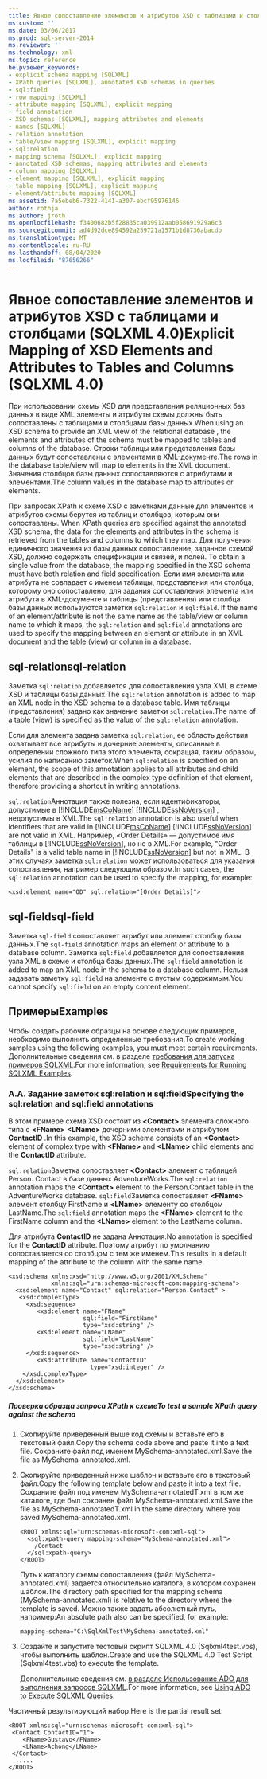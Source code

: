 ```yaml
---
title: Явное сопоставление элементов и атрибутов XSD с таблицами и столбцами (SQLXML 4,0) | Документация Майкрософт
ms.custom: ''
ms.date: 03/06/2017
ms.prod: sql-server-2014
ms.reviewer: ''
ms.technology: xml
ms.topic: reference
helpviewer_keywords:
- explicit schema mapping [SQLXML]
- XPath queries [SQLXML], annotated XSD schemas in queries
- sql:field
- row mapping [SQLXML]
- attribute mapping [SQLXML], explicit mapping
- field annotation
- XSD schemas [SQLXML], mapping attributes and elements
- names [SQLXML]
- relation annotation
- table/view mapping [SQLXML], explicit mapping
- sql:relation
- mapping schema [SQLXML], explicit mapping
- annotated XSD schemas, mapping attributes and elements
- column mapping [SQLXML]
- element mapping [SQLXML], explicit mapping
- table mapping [SQLXML], explicit mapping
- element/attribute mapping [SQLXML]
ms.assetid: 7a5ebeb6-7322-4141-a307-ebcf95976146
author: rothja
ms.author: jroth
ms.openlocfilehash: f3400682b5f28835ca039912aab058691929a6c3
ms.sourcegitcommit: ad4d92dce894592a259721a1571b1d8736abacdb
ms.translationtype: MT
ms.contentlocale: ru-RU
ms.lasthandoff: 08/04/2020
ms.locfileid: "87656266"
---
```

# <a name="explicit-mapping-of-xsd-elements-and-attributes-to-tables-and-columns-sqlxml-40"></a><span data-ttu-id="99592-102">Явное сопоставление элементов и атрибутов XSD с таблицами и столбцами (SQLXML 4.0)</span><span class="sxs-lookup"><span data-stu-id="99592-102">Explicit Mapping of XSD Elements and Attributes to Tables and Columns (SQLXML 4.0)</span></span>
  <span data-ttu-id="99592-103">При использовании схемы XSD для представления реляционных баз данных в виде XML элементы и атрибуты схемы должны быть сопоставлены с таблицами и столбцами базы данных.</span><span class="sxs-lookup"><span data-stu-id="99592-103">When using an XSD schema to provide an XML view of the relational database , the elements and attributes of the schema must be mapped to tables and columns of the database.</span></span> <span data-ttu-id="99592-104">Строки таблицы или представления базы данных будут сопоставлены с элементами в XML-документе.</span><span class="sxs-lookup"><span data-stu-id="99592-104">The rows in the database table/view will map to elements in the XML document.</span></span> <span data-ttu-id="99592-105">Значения столбцов базы данных сопоставляются с атрибутами и элементами.</span><span class="sxs-lookup"><span data-stu-id="99592-105">The column values in the database map to attributes or elements.</span></span>  
  
 <span data-ttu-id="99592-106">При запросах XPath к схеме XSD c заметками данные для элементов и атрибутов схемы берутся из таблиц и столбцов, которым они сопоставлены. </span><span class="sxs-lookup"><span data-stu-id="99592-106">When XPath queries are specified against the annotated XSD schema, the data for the elements and attributes in the schema is retrieved from the tables and columns to which they map.</span></span> <span data-ttu-id="99592-107">Для получения единичного значения из базы данных сопоставление, заданное схемой XSD, должно содержать спецификации и связей, и полей. </span><span class="sxs-lookup"><span data-stu-id="99592-107">To obtain a single value from the database, the mapping specified in the XSD schema must have both relation and field specification.</span></span> <span data-ttu-id="99592-108">Если имя элемента или атрибута не совпадает с именем таблицы, представления или столбца, которому оно сопоставлено, для задания сопоставления элемента или атрибута в XML-документе и таблицы (представления) или столбца базы данных используются заметки `sql:relation` и `sql:field`. </span><span class="sxs-lookup"><span data-stu-id="99592-108">If the name of an element/attribute is not the same name as the table/view or column name to which it maps, the `sql:relation` and `sql:field` annotations are used to specify the mapping between an element or attribute in an XML document and the table (view) or column in a database.</span></span>  
  
## <a name="sql-relation"></a><span data-ttu-id="99592-109">sql-relation</span><span class="sxs-lookup"><span data-stu-id="99592-109">sql-relation</span></span>  
 <span data-ttu-id="99592-110">Заметка `sql:relation` добавляется для сопоставления узла XML в схеме XSD и таблицы базы данных.</span><span class="sxs-lookup"><span data-stu-id="99592-110">The `sql:relation` annotation is added to map an XML node in the XSD schema to a database table.</span></span> <span data-ttu-id="99592-111">Имя таблицы (представления) задано как значение заметки `sql:relation`.</span><span class="sxs-lookup"><span data-stu-id="99592-111">The name of a table (view) is specified as the value of the `sql:relation` annotation.</span></span>  
  
 <span data-ttu-id="99592-112">Если для элемента задана заметка `sql:relation`, ее область действия охватывает все атрибуты и дочерние элементы, описанные в определении сложного типа этого элемента, сокращая, таким образом, усилия по написанию заметок.</span><span class="sxs-lookup"><span data-stu-id="99592-112">When `sql:relation` is specified on an element, the scope of this annotation applies to all attributes and child elements that are described in the complex type definition of that element, therefore providing a shortcut in writing annotations.</span></span>  
  
 <span data-ttu-id="99592-113">`sql:relation`Аннотация также полезна, если идентификаторы, допустимые в [!INCLUDE[msCoName](../../includes/msconame-md.md)] [!INCLUDE[ssNoVersion](../../includes/ssnoversion-md.md)] , недопустимы в XML.</span><span class="sxs-lookup"><span data-stu-id="99592-113">The `sql:relation` annotation is also useful when identifiers that are valid in [!INCLUDE[msCoName](../../includes/msconame-md.md)] [!INCLUDE[ssNoVersion](../../includes/ssnoversion-md.md)] are not valid in XML.</span></span> <span data-ttu-id="99592-114">Например, «Order Details» — допустимое имя таблицы в [!INCLUDE[ssNoVersion](../../includes/ssnoversion-md.md)], но не в XML.</span><span class="sxs-lookup"><span data-stu-id="99592-114">For example, "Order Details" is a valid table name in [!INCLUDE[ssNoVersion](../../includes/ssnoversion-md.md)] but not in XML.</span></span> <span data-ttu-id="99592-115">В этих случаях заметка `sql:relation` может использоваться для указания сопоставления, например следующим образом.</span><span class="sxs-lookup"><span data-stu-id="99592-115">In such cases, the `sql:relation` annotation can be used to specify the mapping, for example:</span></span>  
  
```  
<xsd:element name="OD" sql:relation="[Order Details]">  
```  
  
## <a name="sql-field"></a><span data-ttu-id="99592-116">sql-field</span><span class="sxs-lookup"><span data-stu-id="99592-116">sql-field</span></span>  
 <span data-ttu-id="99592-117">Заметка `sql-field` сопоставляет атрибут или элемент столбцу базы данных.</span><span class="sxs-lookup"><span data-stu-id="99592-117">The `sql-field` annotation maps an element or attribute to a database column.</span></span> <span data-ttu-id="99592-118">Заметка `sql:field` добавляется для сопоставления узла XML в схеме и столбца базы данных.</span><span class="sxs-lookup"><span data-stu-id="99592-118">The `sql:field` annotation is added to map an XML node in the schema to a database column.</span></span> <span data-ttu-id="99592-119">Нельзя задавать заметку `sql:field` на элементе с пустым содержимым.</span><span class="sxs-lookup"><span data-stu-id="99592-119">You cannot specify `sql:field` on an empty content element.</span></span>  
  
## <a name="examples"></a><span data-ttu-id="99592-120">Примеры</span><span class="sxs-lookup"><span data-stu-id="99592-120">Examples</span></span>  
 <span data-ttu-id="99592-121">Чтобы создать рабочие образцы на основе следующих примеров, необходимо выполнить определенные требования.</span><span class="sxs-lookup"><span data-stu-id="99592-121">To create working samples using the following examples, you must meet certain requirements.</span></span> <span data-ttu-id="99592-122">Дополнительные сведения см. в разделе [требования для запуска примеров SQLXML](../sqlxml/requirements-for-running-sqlxml-examples.md).</span><span class="sxs-lookup"><span data-stu-id="99592-122">For more information, see [Requirements for Running SQLXML Examples](../sqlxml/requirements-for-running-sqlxml-examples.md).</span></span>  
  
### <a name="a-specifying-the-sqlrelation-and-sqlfield-annotations"></a><span data-ttu-id="99592-123">A.</span><span class="sxs-lookup"><span data-stu-id="99592-123">A.</span></span> <span data-ttu-id="99592-124">Задание заметок sql:relation и sql:field</span><span class="sxs-lookup"><span data-stu-id="99592-124">Specifying the sql:relation and sql:field annotations</span></span>  
 <span data-ttu-id="99592-125">В этом примере схема XSD состоит из **\<Contact>** элемента сложного типа с **\<FName>** **\<LName>** дочерними элементами и атрибутом **ContactID** .</span><span class="sxs-lookup"><span data-stu-id="99592-125">In this example, the XSD schema consists of an **\<Contact>** element of complex type with **\<FName>** and **\<LName>** child elements and the **ContactID** attribute.</span></span>  
  
 <span data-ttu-id="99592-126">`sql:relation`Заметка сопоставляет **\<Contact>** элемент с таблицей Person. Contact в базе данных AdventureWorks.</span><span class="sxs-lookup"><span data-stu-id="99592-126">The `sql:relation` annotation maps the **\<Contact>** element to the Person.Contact table in the AdventureWorks database.</span></span> <span data-ttu-id="99592-127">`sql:field`Заметка сопоставляет **\<FName>** элемент столбцу FirstName и **\<LName>** элементу со столбцом LastName.</span><span class="sxs-lookup"><span data-stu-id="99592-127">The `sql:field` annotation maps the **\<FName>** element to the FirstName column and the **\<LName>** element to the LastName column.</span></span>  
  
 <span data-ttu-id="99592-128">Для атрибута **ContactID** не задана Аннотация.</span><span class="sxs-lookup"><span data-stu-id="99592-128">No annotation is specified for the **ContactID** attribute.</span></span> <span data-ttu-id="99592-129">Поэтому атрибут по умолчанию сопоставляется со столбцом с тем же именем.</span><span class="sxs-lookup"><span data-stu-id="99592-129">This results in a default mapping of the attribute to the column with the same name.</span></span>  
  
```  
<xsd:schema xmlns:xsd="http://www.w3.org/2001/XMLSchema"  
            xmlns:sql="urn:schemas-microsoft-com:mapping-schema">  
  <xsd:element name="Contact" sql:relation="Person.Contact" >  
   <xsd:complexType>  
     <xsd:sequence>  
        <xsd:element name="FName"  
                     sql:field="FirstName"   
                     type="xsd:string" />   
        <xsd:element name="LName"    
                     sql:field="LastName"    
                     type="xsd:string" />  
     </xsd:sequence>  
        <xsd:attribute name="ContactID"   
                       type="xsd:integer" />  
    </xsd:complexType>  
  </xsd:element>  
</xsd:schema>  
```  
  
##### <a name="to-test-a-sample-xpath-query-against-the-schema"></a><span data-ttu-id="99592-130">Проверка образца запроса XPath к схеме</span><span class="sxs-lookup"><span data-stu-id="99592-130">To test a sample XPath query against the schema</span></span>  
  
1.  <span data-ttu-id="99592-131">Скопируйте приведенный выше код схемы и вставьте его в текстовый файл.</span><span class="sxs-lookup"><span data-stu-id="99592-131">Copy the schema code above and paste it into a text file.</span></span> <span data-ttu-id="99592-132">Сохраните файл под именем MySchema-annotated.xml.</span><span class="sxs-lookup"><span data-stu-id="99592-132">Save the file as MySchema-annotated.xml.</span></span>  
  
2.  <span data-ttu-id="99592-133">Скопируйте приведенный ниже шаблон и вставьте его в текстовый файл.</span><span class="sxs-lookup"><span data-stu-id="99592-133">Copy the following template below and paste it into a text file.</span></span> <span data-ttu-id="99592-134">Сохраните файл под именем MySchema-annotatedT.xml в том же каталоге, где был сохранен файл MySchema-annotated.xml.</span><span class="sxs-lookup"><span data-stu-id="99592-134">Save the file as MySchema-annotatedT.xml in the same directory where you saved MySchema-annotated.xml.</span></span>  
  
    ```  
    <ROOT xmlns:sql="urn:schemas-microsoft-com:xml-sql">  
      <sql:xpath-query mapping-schema="MySchema-annotated.xml">  
        /Contact  
      </sql:xpath-query>  
    </ROOT>  
    ```  
  
     <span data-ttu-id="99592-135">Путь к каталогу схемы сопоставления (файл MySchema-annotated.xml) задается относительно каталога, в котором сохранен шаблон.</span><span class="sxs-lookup"><span data-stu-id="99592-135">The directory path specified for the mapping schema (MySchema-annotated.xml) is relative to the directory where the template is saved.</span></span> <span data-ttu-id="99592-136">Можно также задать абсолютный путь, например:</span><span class="sxs-lookup"><span data-stu-id="99592-136">An absolute path also can be specified, for example:</span></span>  
  
    ```  
    mapping-schema="C:\SqlXmlTest\MySchema-annotated.xml"  
    ```  
  
3.  <span data-ttu-id="99592-137">Создайте и запустите тестовый скрипт SQLXML 4.0 (Sqlxml4test.vbs), чтобы выполнить шаблон.</span><span class="sxs-lookup"><span data-stu-id="99592-137">Create and use the SQLXML 4.0 Test Script (Sqlxml4test.vbs) to execute the template.</span></span>  
  
     <span data-ttu-id="99592-138">Дополнительные сведения см. [в разделе Использование ADO для выполнения запросов SQLXML](../sqlxml/using-ado-to-execute-sqlxml-4-0-queries.md).</span><span class="sxs-lookup"><span data-stu-id="99592-138">For more information, see [Using ADO to Execute SQLXML Queries](../sqlxml/using-ado-to-execute-sqlxml-4-0-queries.md).</span></span>  
  
 <span data-ttu-id="99592-139">Частичный результирующий набор:</span><span class="sxs-lookup"><span data-stu-id="99592-139">Here is the partial result set:</span></span>  
  
```  
<ROOT xmlns:sql="urn:schemas-microsoft-com:xml-sql">   
 <Contact ContactID="1">   
    <FName>Gustavo</FName>   
    <LName>Achong</LName>   
 </Contact>   
  .....  
</ROOT>  
```  
  
  

